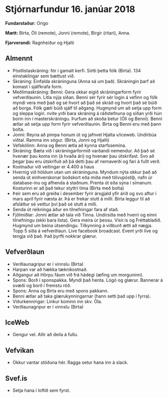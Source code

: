 # Stjórnarfundur 16. janúar 2018

**Fundarstaður:** Origo

**Mætt:** Birta, Óli (remote), Jonni (remote), Birgir (ritari), Anna. 

**Fjarverandi:** Ragnheiður og Hjalti

## Almennt

* Póstlistaskráning: fór í gamalt kerfi. Sótti þetta fólk (Birta). 134 einstaklingar sem bættust við. 
* Skráning: Einfalda skráninguna (Anna sá um það). Skráningin þarf að komast í sjálfkrafa form.
* Meðlimaskráning: Benni: Gera okkar eigið skráningarform fyrir vefverðlaunin. Litla nýja síðan. Benni sér fyrir sér login á vefinn og fólk myndi vera með það og sé hvort að það sé skráð og hvort það sé búið að borga. Fólk gæti búið sjálf til aðgang. Hugmynd um að setja upp form og sleppa login. nvite yrði bara skráning á ráðstefnuna og síðan yrði hún borin inn í masterskráningu. Þurfum að skoða betur (Óli og Benni). Benni ætlar að setja upp form fyrir vefverðlaunin. Birta og Benni eru með þann bolta. 
* Jonni: Reyna að pimpa honum út og jafnvel Hjalta v/iceweb. Undirbúa viðtal. Ramma inn sögur. (Birta, Jonni og Hjalti)
* Vefskólinn: Anna og Benni ætla að kynna starfssemina. 
* Skráning: Bæta við í skráningarformið varðandi nemendur. Að það sé hvenær þau koma inn (á hvaða ári) og hvenær þau útskrifast. Svo að þegar þau eru útskrifuð að þá detti þau af nemaverði og fari á fullt verð. 
* Kostnaður við veitingar er 4.400 á haus
* Hvernig við höldum utan um skráninguna. Myndum nýta okkur það að senda út einhverskonar boðskort eða miða með tölvupóstiþ, nafn úr database-inu og afhenda á staðnum. Prenta út eða sýna í símanum. Kosturinn er að það tekur styttri tíma (Birta með bolta)
* Þeir sem eru að greiða í desember fyrir ársgjald yfir árið og svo aftur í mars apríl fyrir næsta ár. Þá er frekar stutt á milli. Birta leggur til að afsláttur sé veittur því það sé stutt á milli. 
* Senda út reikninga áður en tilnefningar fara af stað. 
* Fjölmiðlar: Jonni ætlar að tala við Tinna. Undirsíða með hverri og einni tilnefningu (ekki bara lista). Gera meira úr þessu. Vísir.is og Fréttablaðið. Hugmynd um beina útsendingu. Tilkynning á viðburð ætti að nægja. Topp 5 síða á vefverðlaun. Live facebook broadcast. Event yrði live og tengja við það. Það þyrfti nokkrar glærur.

## Vefverðlaun

* Verðlaunagripur er í vinnslu (Birta)
* Harpan var að hækka tæknikostnað. 
* Aðgangur að Hörpu fáum við frá hádegi (æfing um morguninn). 
* Spons: Borð í sponspakka. Myndi það henta. Lógó og glærur. Bannerar á svæði og borð í fremstu röð. 
* Spons: Anna og Birta eru með spons pakkann. 
* Benni ætlar að taka glærukynningarnar (hann setti það upp í fyrra). 
* Viðurkenningar: Linkur kominn inn skv. Óla. 
* Verðlaunagripur er í vinnslu (Birta)

## IceWeb

* Gengur vel. Allir að deila á fullu. 

## Vefvikan

* Okkur vantar stöðuna hér. Ragga setur hana inn á slack. 

## Svef.is

* Setja hana í loftið sem fyrst. 
